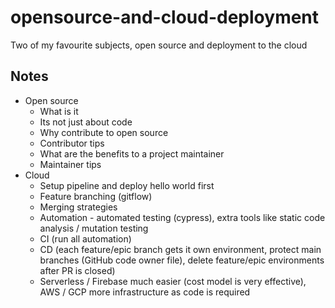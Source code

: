 # opensource-and-cloud-deployment

Two of my favourite subjects, open source and deployment to the cloud

## Notes

* Open source
    * What is it
    * Its not just about code
    * Why contribute to open source
    * Contributor tips
    * What are the benefits to a project maintainer
    * Maintainer tips
* Cloud
    * Setup pipeline and deploy hello world first
    * Feature branching (gitflow)
    * Merging strategies
    * Automation - automated testing (cypress), extra tools like static code analysis / mutation testing
    * CI (run all automation)
    * CD (each feature/epic branch gets it own environment, protect main branches (GitHub code owner file), delete feature/epic environments after PR is closed)
    * Serverless / Firebase much easier (cost model is very effective), AWS / GCP more infrastructure as code is required
